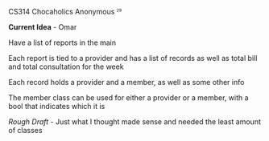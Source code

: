 CS314
Chocaholics Anonymous
<sub><sup><sup>29</sup></sub></sup>

**Current Idea** - Omar

Have a list of reports in the main

Each report is tied to a provider and has a list of records as well as total bill and total consultation for the week

Each record holds a provider and a member, as well as some other info

The member class can be used for either a provider or a member, with a bool that indicates which it is

*Rough Draft* - Just what I thought made sense and needed the least amount of classes